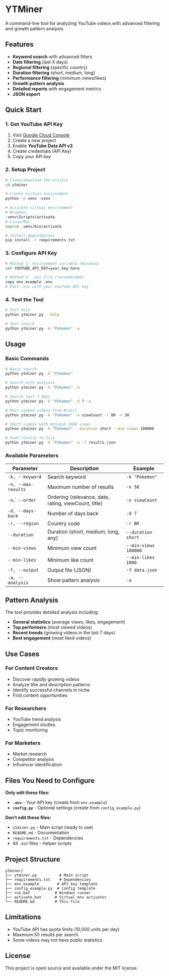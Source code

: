 # YTMiner

A command-line tool for analyzing YouTube videos with advanced filtering and growth pattern analysis.

## Features

- **Keyword search** with advanced filters
- **Date filtering** (last X days)
- **Regional filtering** (specific country)
- **Duration filtering** (short, medium, long)
- **Performance filtering** (minimum views/likes)
- **Growth pattern analysis**
- **Detailed reports** with engagement metrics
- **JSON export**

## Quick Start

### 1. Get YouTube API Key
1. Visit [Google Cloud Console](https://console.cloud.google.com/)
2. Create a new project
3. Enable **YouTube Data API v3**
4. Create credentials (API Key)
5. Copy your API key

### 2. Setup Project
```bash
# Clone/download the project
cd ytminer

# Create virtual environment
python -m venv .venv

# Activate virtual environment
# Windows:
.venv\Scripts\activate
# Linux/Mac:
source .venv/bin/activate

# Install dependencies
pip install -r requirements.txt
```

### 3. Configure API Key
```bash
# Method 1: Environment variable (Windows)
set YOUTUBE_API_KEY=your_key_here

# Method 2: .env file (recommended)
copy env.example .env
# Edit .env with your YouTube API key
```

### 4. Test the Tool
```bash
# Test help
python ytminer.py --help

# Test search
python ytminer.py -k "Pokemon" -a
```

## Usage

### Basic Commands
```bash
# Basic search
python ytminer.py -k "Pokemon"

# Search with analysis
python ytminer.py -k "Pokemon" -a

# Search last 7 days
python ytminer.py -k "Pokemon" -d 7 -a

# Most viewed videos from Brazil
python ytminer.py -k "Pokemon" -o viewCount -r BR -n 30

# Short videos with minimum 100k views
python ytminer.py -k "Pokemon" --duration short --min-views 100000

# Save results to file
python ytminer.py -k "Pokemon" -a -f results.json
```

### Available Parameters

| Parameter | Description | Example |
|-----------|-------------|---------|
| `-k, --keyword` | Search keyword | `-k "Pokemon"` |
| `-n, --max-results` | Maximum number of results | `-n 50` |
| `-o, --order` | Ordering (relevance, date, rating, viewCount, title) | `-o viewCount` |
| `-d, --days-back` | Number of days back | `-d 7` |
| `-r, --region` | Country code | `-r BR` |
| `--duration` | Duration (short, medium, long, any) | `--duration short` |
| `--min-views` | Minimum view count | `--min-views 100000` |
| `--min-likes` | Minimum like count | `--min-likes 1000` |
| `-f, --output` | Output file (JSON) | `-f data.json` |
| `-a, --analysis` | Show pattern analysis | `-a` |

## Pattern Analysis

The tool provides detailed analysis including:

- **General statistics** (average views, likes, engagement)
- **Top performers** (most viewed videos)
- **Recent trends** (growing videos in the last 7 days)
- **Best engagement** (most liked videos)

## Use Cases

### For Content Creators
- Discover rapidly growing videos
- Analyze title and description patterns
- Identify successful channels in niche
- Find content opportunities

### For Researchers
- YouTube trend analysis
- Engagement studies
- Topic monitoring

### For Marketers
- Market research
- Competitor analysis
- Influencer identification

## Files You Need to Configure

**Only edit these files:**
- **`.env`** - Your API key (create from `env.example`)
- **`config.py`** - Optional settings (create from `config_example.py`)

**Don't edit these files:**
- `ytminer.py` - Main script (ready to use)
- `README.md` - Documentation
- `requirements.txt` - Dependencies
- All `.bat` files - Helper scripts

## Project Structure

```
ytminer/
├── ytminer.py          # Main script
├── requirements.txt    # Dependencies
├── env.example        # API key template
├── config_example.py  # Config template
├── run.bat           # Windows runner
├── activate.bat      # Virtual env activator
└── README.md         # This file
```

## Limitations

- YouTube API has quota limits (10,000 units per day)
- Maximum 50 results per search
- Some videos may not have public statistics

## License

This project is open source and available under the MIT license.
